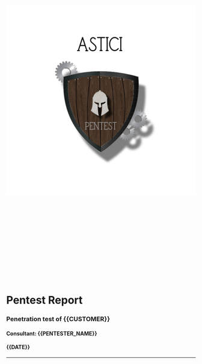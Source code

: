 ![Logo](../../ASTICI_PenTest.png)
<br>
<br>
<br>
<br>
<br>
<br>
<br>
<br>
<br>
<br>
<br>
<br>
<br>
<br>
# Pentest Report
### Penetration test of **{{CUSTOMER}}**
#### Consultant: {{PENTESTER_NAME}}
#### {{DATE}}

___
